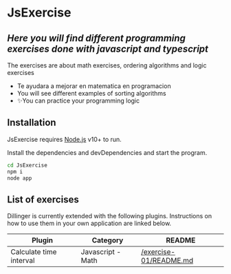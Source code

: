 # JsExercise
## _Here you will find different programming exercises done with javascript and typescript_

The exercises are about math exercises, ordering algorithms and logic exercises
- Te ayudara a mejorar en matematica en programacion
- You will see different examples of sorting algorithms
- ✨You can practice your programming logic

## Installation

JsExercise requires [Node.js](https://nodejs.org/) v10+ to run.

Install the dependencies and devDependencies and start the program.

```sh
cd JsExercise
npm i
node app
```

## List of exercises

Dillinger is currently extended with the following plugins.
Instructions on how to use them in your own application are linked below.

| Plugin | Category | README |
| ------ | ------ | ------ |
| Calculate time interval | Javascript - Math | [/exercise-01/README.md](/exercise-01/README.md) |

